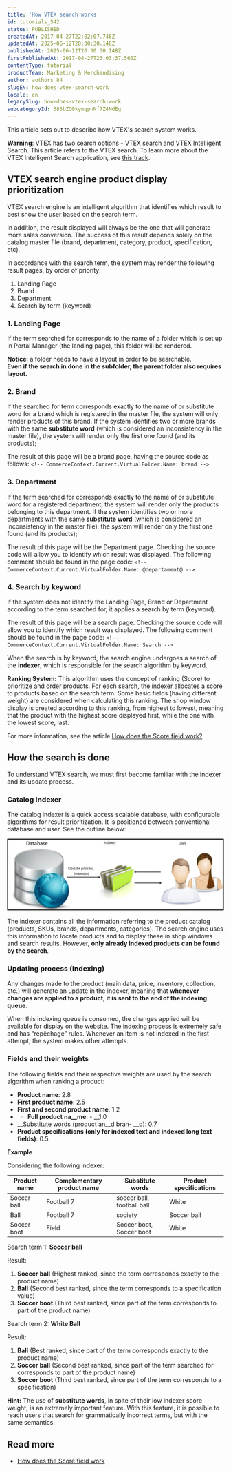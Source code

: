 ```yaml
---
title: 'How VTEX search works'
id: tutorials_542
status: PUBLISHED
createdAt: 2017-04-27T22:02:07.746Z
updatedAt: 2025-06-12T20:30:30.148Z
publishedAt: 2025-06-12T20:30:30.148Z
firstPublishedAt: 2017-04-27T23:03:37.560Z
contentType: tutorial
productTeam: Marketing & Merchandising
author: authors_84
slugEN: how-does-vtex-search-work
locale: en
legacySlug: how-does-vtex-search-work
subcategoryId: 383bZO0kymqpnNf7Z4NdEg
---
```


This article sets out to describe how VTEX's search system works.

<div class = "alert alert-warning">
  <strong>Warning</strong>: VTEX has two search options - VTEX search and VTEX Intelligent Search. This article refers to the VTEX search. To learn more about the VTEX Intelligent Search application, see <a href = "https://help.vtex.com/en/tracks/vtex-intelligent-search--19wrbB7nEQcmwzDPl1l4Cb">this track</a>.
</div>

## VTEX search engine product display prioritization 

VTEX search engine is an intelligent algorithm that identifies which result to best show the user based on the search term.

In addition, the result displayed will always be the one that will generate more sales conversion. The success of this result depends solely on the catalog master file (brand, department, category, product, specification, etc).

In accordance with the search term, the system may render the following result pages, by order of priority:

1. Landing Page
2. Brand
3. Department
4. Search by term (keyword)

### 1. Landing Page

If the term searched for corresponds to the name of a folder which is set up in Portal Manager (the landing page), this folder will be rendered.

<div class="alert alert-warning">
<b>Notice</b>: a folder needs to have a layout in order to be searchable.<br><b>Even if the search in done in the subfolder, the parent folder also requires layout.</b>
</div>

### 2. Brand

If the searched for term corresponds exactly to the name of or substitute word for a brand which is registered in the master file, the system will only render products of this brand. If the system identifies two or more brands with the same **substitute word** (which is considered an inconsistency in the master file), the system will render only the first one found (and its products);

The result of this page will be a brand page, having the source code as follows: `<!-- CommerceContext.Current.VirtualFolder.Name: brand -->`

### 3. Department 

If the term searched for corresponds exactly to the name of or substitute word for a registered department, the system will render only the products belonging to this department. If the system identifies two or more departments with the same **substitute word** (which is considered an inconsistency in the master file), the system will render only the first one found (and its products);

The result of this page will be the Department page. Checking the source code will allow you to identify which result was displayed. The following comment should be found in the page code: `<!-- CommerceContext.Current.VirtualFolder.Name: @departament@ -->`

### 4. Search by keyword

If the system does not identify the Landing Page, Brand or Department according to the term searched for, it applies a search by term (keyword).

The result of this page will be a search page. Checking the source code will allow you to identify which result was displayed. The following comment should be found in the page code: `<!-- CommerceContext.Current.VirtualFolder.Name: Search -->`

When the search is by keyword, the search engine undergoes a search of the __indexer__, which is responsible for the search algorithm by keyword.

__Ranking System:__
This algorithm uses the concept of ranking (Score) to prioritize and order products. For each search, the indexer allocates a score to products based on the search term. Some basic fields (having different weight) are considered when calculating this ranking. The shop window display is created according to this ranking, from highest to lowest, meaning that the product with the highest score displayed first, while the one with the lowest score, last.

<div class = "alert alert-info">
For more information, see the article <a href="https://help.vtex.com/en/tutorial/como-funciona-o-campo-score--1BUZC0mBYEEIUgeQYAKcae">How does the Score field work?</a>.
</div>

## How the search is done

To understand VTEX search, we must first become familiar with the indexer and its update process.

### Catalog Indexer

The catalog indexer is a quick access scalable database, with configurable algorithms for result prioritization. It is positioned between conventional database and user. See the outline below:

![database](https://raw.githubusercontent.com/vtexdocs/help-center-content/refs/heads/main/docs/en/tutorials/Catalog/Search/how-does-vtex-search-work_1.JPG)

The indexer contains all the information referring to the product catalog (products, SKUs, brands, departments, categories). The search engine uses this information to locate products and to display these in shop windows and search results. However, __only already indexed products can be found by the search__.

### Updating process (Indexing)

Any changes made to the product (main data, price, inventory, collection, etc.) will generate an update in the indexer, meaning that __whenever changes are applied to a product, it is sent to the end of the indexing queue__. 

When this indexing queue is consumed, the changes applied will be available for display on the website. The indexing process is extremely safe and has “repêchage” rules. Whenever an item is not indexed in the first attempt, the system makes other attempts.

### Fields and their weights

The following fields and their respective weights are used by the search algorithm when ranking a product:  
- __Product name__: 2.8
- __First product name__: 2.5
- __First and second product name__: 1.2
- - __Full product na__me__: - __1.0
- __Substitute words (product an__d bran- __d): 0.7
- __Product specifications (only for indexed text and indexed long text fields)__: 0.5

__Example__

Considering the following indexer:

| Product name     | Complementary product name	    | Substitute words     | Product specifications     |
| ---------- | ---------- | ---------- | ---------- |
| Soccer ball       | Football 7      | soccer ball, football ball       | White       |
| Ball       | Football 7       | society       | Soccer ball       |
| Soccer boot       | Field       | Soccer boot, Soccer boot       | White       |

<div class=alert>Search term 1: <b>Soccer ball</b></div>

Result:
1. **Soccer ball** (Highest ranked, since the term corresponds exactly to the product name)
2. **Ball** (Second best ranked, since the term corresponds to a specification value)
3. **Soccer boot** (Third best ranked, since part of the term corresponds to part of the product name)

<div class=alert>Search term 2: <b>White Ball</b></div>

Result:
1. **Ball** (Best ranked, since part of the term corresponds exactly to the product name)
2. **Soccer ball** (Second best ranked, since part of the term searched for corresponds to part of the product name)
3. **Soccer boot** (Third best ranked, since part of the term corresponds to a specification)

**Hint:** The use of __substitute words__, in spite of their low indexer score weight, is an extremely important feature. With this feature, it is possible to reach users that search for grammatically incorrect terms, but with the same semantics. 

## Read more
 - [How does the Score field work](/en/tutorial/how-does-the-score-field-work--1BUZC0mBYEEIUgeQYAKcae)

